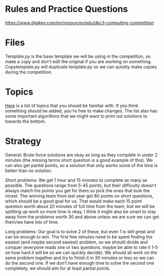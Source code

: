# Rules and Practice Questions
https://www.digikey.com/en/resources/edu/dkc3-computing-competition

# Files
Template.py is the base template we will be using in the competition, so make a copy and don't edit the original if you are working on something. Copytemplate.py will duplicate template.py so we can quickly make copies during the competition.

# Topics
[Here](https://docs.google.com/document/d/1_r5eKWFf-iQt5iTq9Okb8-MWNqSVJwPguNzSZzQlcCw/edit?usp=sharing) is a list of topics that you should be familiar with. If you think something should be added, you're free to make changes.
The list also has some important algorithms that we might want to print out solutions to towards the bottom.

# Strategy
General: Brute force solutions are okay as long as they complete in under 2 minutes (the missing terms short question is a good example of this). We can also get partial points, so a solution that only works some of the time is better than no solution.

Short problems: We get 1 hour and 15 minutes to complete as many as possible. The questions range from 5-45 points, but their difficulty doesn't always match the points you get for them so pick the ones that look the nicest. The winning team from last year got 80 points on short questions, which should be a good goal for us. That would make each 15 point question worth about 20 minutes of full time from the team, but we will be splitting up work so more time is okay. I think it might also be smart to stay away from the problems worth 30 and above unless we are sure we can get them/we have lots of time.

Long problems: Our goal is to solve 2 of these, but even 1 is still great and can be enough to win. The first few minutes need to be spent finding the easiest (and maybe second easiest) problem, so we should divide and conquer (everyone reads one or two questions. maybe be able to rate it 1-5 on how hard it will be so we can quickly decide). We should all work on the same problem together and try to finish it in 30 minutes or less so we can do the second one. If we don’t have enough time to solve the second one completely, we should aim for at least partial points.
